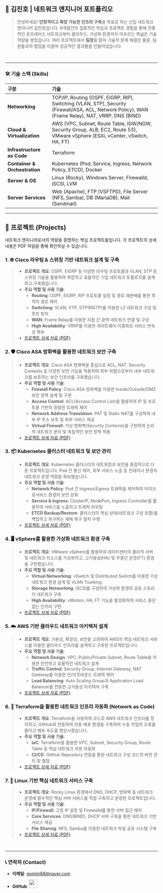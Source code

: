 ## 📜 김진호 | 네트워크 엔지니어 포트폴리오

> 안녕하세요! **안정적이고 확장 가능한 인프라 구축**을 목표로 하는 신입 네트워크 엔지니어 김진호입니다.
> 6개월간의 집중적인 학습과 프로젝트 경험을 통해 전통적인 온프레미스 네트워크부터 클라우드, 가상화 환경까지 아우르는 폭넓은 기술 역량을 쌓았습니다. 여러 프로젝트에서 **팀장**을 맡아 기술적 문제 해결은 물론, 팀원들과의 협업을 이끌며 성공적인 결과물을 만들어냈습니다.

<br />

---

### 🛠️ 기술 스택 (Skills)

| 구분 | 기술 |
| :--- | :--- |
| **Networking** | TCP/IP, Routing (OSPF, EIGRP, RIP), Switching (VLAN, STP), Security (Firewall/ASA, ACL, Network Policy), WAN (Frame Relay), NAT, VRRP, DNS (BIND) |
| **Cloud & Virtualization** | AWS (VPC, Subnet, Route Table, IGW/NGW, Security Group, ALB, EC2, Route 53), VMware vSphere (ESXi, vCenter, vSwitch, HA, FT) |
| **Infrastructure as Code** | Terraform |
| **Container & Orchestration**| Kubernetes (Pod, Service, Ingress, Network Policy, ETCD), Docker |
| **Server & OS** | Linux (Rocky), Windows Server, Firewalld, iSCSI, LVM |
| **Server Services** | Web (Apache), FTP (VSFTPD), File Server (NFS, Samba), DB (MariaDB), Mail (Sendmail) |

---

## 🚀 프로젝트 (Projects)

네트워크 엔지니어로서의 역량을 증명하는 핵심 프로젝트들입니다. 각 프로젝트의 상세 내용은 PDF 파일을 통해 확인하실 수 있습니다.

### 1. 🌐 Cisco 라우팅 & 스위칭 기반 네트워크 설계 및 구축
> - **프로젝트 개요**: OSPF, EIGRP 등 다양한 라우팅 프로토콜과 VLAN, STP 등 스위칭 기술을 활용하여 복잡하고 효율적인 기업 네트워크 토폴로지를 설계하고 구축했습니다.
> - **주요 역할 및 사용 기술**:
>   - **Routing**: OSPF, EIGRP, RIP 프로토콜 설정 및 경로 재분배를 통한 최적의 경로 제어
>   - **Switching**: VLAN, VTP, STP(MSTP)를 이용한 L2 네트워크 구성 및 루프 방지
>   - **WAN**: Frame Relay를 이용한 지점 간 광역 네트워크 연결 및 구성
>   - **High Availability**: VRRP를 이용한 게이트웨이 이중화로 서비스 연속성 확보
> - [프로젝트 상세 자료 (PDF)](./path/to/Network_Project.pdf)

### 2. 🛡️ Cisco ASA 방화벽을 활용한 네트워크 보안 구축
> - **프로젝트 개요**: Cisco ASA 방화벽을 중심으로 ACL, NAT, Security Contexts 등 다양한 보안 기능을 적용하여 외부 위협으로부터 내부 네트워크를 보호하는 보안 인프라를 구축했습니다.
> - **주요 역할 및 사용 기술**:
>   - **Firewall Policy**: Cisco ASA 방화벽을 이용한 Inside/Outside/DMZ 보안 정책 설계 및 구현
>   - **Access Control**: ACL(Access Control List)을 활용하여 IP 및 프로토콜 기반의 정밀한 트래픽 제어
>   - **Network Address Translation**: PAT 및 Static NAT를 구성하여 내부 IP 주소 보호 및 외부 서비스 제공
>   - **Virtual Firewall**: 가상 방화벽(Security Contexts)을 구현하여 논리적 네트워크 분리 및 독립적인 보안 정책 적용
> - [프로젝트 상세 자료 (PDF)](./path/to/Firewall_Project.pdf)

### 3. 📦 Kubernetes 클러스터 네트워크 및 보안 관리
> - **프로젝트 개요**: Kubernetes 클러스터의 네트워킹과 보안을 중점적으로 다룬 프로젝트입니다. Pod 간 통신 제어, 외부 서비스 노출 등 컨테이너 환경의 네트워크 운영 역량을 확보했습니다.
> - **주요 역할 및 사용 기술**:
>   - **Network Policy**: Pod 간 Ingress/Egress 트래픽을 제어하여 마이크로서비스 환경의 보안 강화
>   - **Service & Ingress**: ClusterIP, NodePort, Ingress Controller를 활용하여 서비스를 노출하고 트래픽 라우팅
>   - **ETCD Backup/Restore**: 클러스터의 핵심 상태(네트워크 구성 포함)를 백업하고 복구하는 재해 복구 절차 수행
> - [프로젝트 상세 자료 (PDF)](./path/to/Kubernetes_Project.pdf)

### 4. 🖥️ vSphere를 활용한 가상화 네트워크 환경 구축
> - **프로젝트 개요**: VMware vSphere를 활용하여 데이터센터의 물리적 서버 및 네트워크 리소스를 가상화하고, 고가용성(HA) 및 무중단 운영(FT) 환경을 구현했습니다.
> - **주요 역할 및 사용 기술**:
>   - **Virtual Networking**: vSwitch 및 Distributed Switch를 이용한 가상 네트워크 환경 설계 및 VLAN Trunking
>   - **Storage Networking**: iSCSI를 구성하여 가상화 환경의 공유 스토리지 네트워크 구축
>   - **High Availability**: vMotion, HA, FT 기능을 활성화하여 서비스 중단 없는 인프라 구현
> - [프로젝트 상세 자료 (PDF)](./path/to/vSphere_Project.pdf)

### 5. ☁️ AWS 기반 클라우드 네트워크 아키텍처 설계
> - **프로젝트 개요**: 가용성, 확장성, 보안을 고려하여 AWS의 핵심 네트워크 서비스를 이용한 클라우드 인프라를 설계하고 구축한 프로젝트입니다.
> - **주요 역할 및 사용 기술**:
>   - **Network Design**: VPC, Public/Private Subnet, Route Table을 이용한 안전하고 효율적인 네트워크 설계
>   - **Traffic Control**: Security Group, Internet Gateway, NAT Gateway를 이용한 인/아웃바운드 트래픽 제어
>   - **Load Balancing**: Auto Scaling Group과 Application Load Balancer를 연동한 고가용성 아키텍처 구축
> - [프로젝트 상세 자료 (PDF)](./path/to/AWS_Project.pdf)

### 6. 📜 Terraform을 활용한 네트워크 인프라 자동화 (Network as Code)
> - **프로젝트 개요**: Terraform을 사용하여 코드로 AWS 네트워크 인프라를 정의하고, GitHub와 연동하여 자동 배포 환경을 구축하여 수동 작업의 오류를 줄이고 배포 속도를 향상시켰습니다.
> - **주요 역할 및 사용 기술**:
>   - **IaC**: Terraform을 활용한 VPC, Subnet, Security Group, Route Table 등 핵심 네트워크 자원 자동화
>   - **CI/CD**: GitHub Repository 연동을 통한 네트워크 구성 코드의 버전 관리 및 협업
> - [프로젝트 상세 자료 (PDF)](./path/to/Terraform_Project.pdf)

### 7. 🐧 Linux 기반 핵심 네트워크 서비스 구축
> - **프로젝트 개요**: Rocky Linux 환경에서 DNS, DHCP, 방화벽 등 네트워크 운영에 필수적인 핵심 서버 서비스를 직접 구축하고 운영한 프로젝트입니다.
> - **주요 역할 및 사용 기술**:
>   - **IP/Firewall**: 고정 IP 설정 및 Firewalld를 통한 서버 접근 제어
>   - **Core Services**: DNS(BIND), DHCP 서버 구축을 통한 네트워크 기반 서비스 제공
>   - **File Sharing**: NFS, Samba를 이용한 네트워크 파일 공유 시스템 구축
> - [프로젝트 상세 자료 (PDF)](./path/to/Linux_Server_Project.pdf)

<br />

---

### 📞 연락처 (Contact)

- **이메일**: gomim88@naver.com
- **GitHub**: <a href="https://github.com/kimphysicsman">
  <img src="https://user-images.githubusercontent.com/6872828/185908612-22f4d219-78a7-4de7-bb02-deecaa63bffa.png" height="28px" style="margin-top: 10px" />
  </a>
